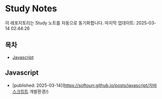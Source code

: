 # Study Notes

이 레포지토리는 Study 노트를 자동으로 동기화합니다. 마지막 업데이트: 2025-03-14 02:44:26

## 목차

- [Javascript](#javascript)


## Javascript

- [published: 2025-03-14](https://softourr.github.io/posts/javascript/자바스크립트 개발환경/)
